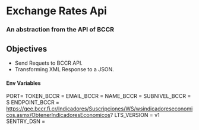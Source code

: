 # Exchange Rates Api
### An abstraction from the API of BCCR

## Objectives

- Send Requets to BCCR API.
- Transforming XML Response to a JSON.


#### Env Variables

PORT=
TOKEN_BCCR = 
EMAIL_BCCR = 
NAME_BCCR = 
SUBNIVEL_BCCR = S
ENDPOINT_BCCR = https://gee.bccr.fi.cr/Indicadores/Suscripciones/WS/wsindicadoreseconomicos.asmx/ObtenerIndicadoresEconomicos?
LTS_VERSION = v1
SENTRY_DSN = 
